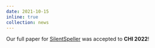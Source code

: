 ```yaml
---
date: 2021-10-15
inline: true
collection: news
---
```

Our full paper for [SilentSpeller](https://dl.acm.org/doi/10.1145/3491102.3502015) was accepted to **CHI 2022**!